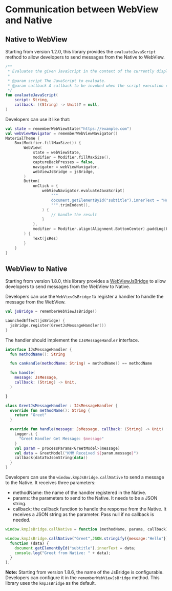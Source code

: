 # Communication between WebView and Native

## Native to WebView
Starting from version 1.2.0, this library provides the `evaluateJavaScript` method to allow developers to
send messages from the Native to WebView.

```kotlin
/**
 * Evaluates the given JavaScript in the context of the currently displayed page.
 *
 * @param script The JavaScript to evaluate.
 * @param callback A callback to be invoked when the script execution completes.
 */
fun evaluateJavaScript(
    script: String,
    callback: ((String) -> Unit)? = null,
)
```

Developers can use it like that:
```kotlin
val state = rememberWebViewState("https://example.com")
val webViewNavigator = rememberWebViewNavigator()
MaterialTheme {
    Box(Modifier.fillMaxSize()) {
        WebView(
            state = webViewState,
            modifier = Modifier.fillMaxSize(),
            captureBackPresses = false,
            navigator = webViewNavigator,
            webViewJsBridge = jsBridge,
        )
        Button(
            onClick = {
                webViewNavigator.evaluateJavaScript(
                    """
                    document.getElementById("subtitle").innerText = "Hello from KMM!";
                    """.trimIndent(),
                ) {
                    // handle the result
                }
            },
            modifier = Modifier.align(Alignment.BottomCenter).padding(bottom = 50.dp),
        ) {
            Text(jsRes)
        }
    }
}
```


## WebView to Native

Starting from version 1.8.0, this library provides a [WebViewJsBridge](https://github.com/KevinnZou/compose-webview-multiplatform/blob/main/webview/src/commonMain/kotlin/com/multiplatform/webview/jsbridge/WebViewJsBridge.kt) 
to allow developers to send messages from the WebView to Native.

Developers can use the `WebViewJsBridge` to register a handler to handle the message from the WebView.

```kotlin
val jsBridge = rememberWebViewJsBridge()

LaunchedEffect(jsBridge) {
  jsBridge.register(GreetJsMessageHandler())
}
```

The handler should implement the `IJsMessageHandler` interface.

```kotlin
interface IJsMessageHandler {
  fun methodName(): String

  fun canHandle(methodName: String) = methodName() == methodName

  fun handle(
    message: JsMessage,
    callback: (String) -> Unit,
  )

}

class GreetJsMessageHandler : IJsMessageHandler {
  override fun methodName(): String {
    return "Greet"
  }

  override fun handle(message: JsMessage, callback: (String) -> Unit) {
    Logger.i {
      "Greet Handler Get Message: $message"
    }
    val param = processParams<GreetModel>(message)
    val data = GreetModel("KMM Received ${param.message}")
    callback(dataToJsonString(data))
  }
}
```

Developers can use the `window.kmpJsBridge.callNative` to send a message to the Native.
It receives three parameters:

* methodName: the name of the handler registered in the Native.
* params: the parameters to send to the Native. It needs to be a JSON string.
* callback: the callback function to handle the response from the Native. It receives a JSON string
  as the parameter. Pass null if no callback is needed.

```javascript
window.kmpJsBridge.callNative = function (methodName, params, callback) {}

window.kmpJsBridge.callNative("Greet",JSON.stringify({message:"Hello"}),
  function (data) {
    document.getElementById("subtitle").innerText = data;
    console.log("Greet from Native: " + data);
  }
);
```

**Note:** Starting from version 1.8.6, the name of the JsBridge is configurable. Developers can configure it in the `rememberWebViewJsBridge` method.
This library uses the `kmpJsBridge` as the default.